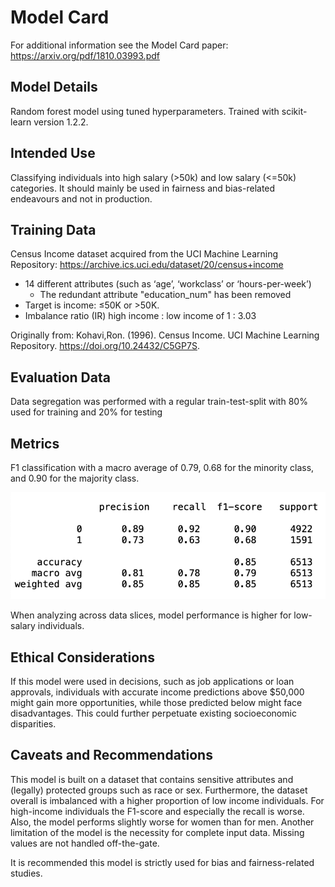 # Model Card

For additional information see the Model Card paper: https://arxiv.org/pdf/1810.03993.pdf

## Model Details

Random forest model using tuned hyperparameters. Trained with scikit-learn version 1.2.2.

## Intended Use

Classifying individuals into high salary (>50k) and low salary (<=50k) categories.
It should mainly be used in fairness and bias-related endeavours and not in production.

## Training Data

Census Income dataset acquired from the UCI Machine Learning
Repository: https://archive.ics.uci.edu/dataset/20/census+income

* 14 different attributes (such as ‘age’, ‘workclass’ or ‘hours-per-week’)
    * The redundant attribute "education_num" has been removed
* Target is income: ≤50K or >50K.
* Imbalance ratio (IR) high income : low income of 1 : 3.03

Originally from: Kohavi,Ron. (1996). Census Income. UCI Machine Learning Repository. https://doi.org/10.24432/C5GP7S.

## Evaluation Data

Data segregation was performed with a regular train-test-split with 80% used for training and 20% for testing

## Metrics

F1 classification with a macro average of 0.79, 0.68 for the minority class, and 0.90 for the majority class.

![Classification report](Images/metrics.png "Model Classification report")

When analyzing across data slices, model performance is higher for low-salary individuals.

## Ethical Considerations

If this model were used in decisions, such as job applications or loan approvals, individuals with
accurate income predictions above $50,000 might gain more opportunities, while those predicted below might face
disadvantages. This could further perpetuate existing socioeconomic disparities.

## Caveats and Recommendations

This model is built on a dataset that contains sensitive attributes and (legally) protected groups such as race or sex.
Furthermore, the dataset overall is imbalanced with a higher proportion of low income individuals. For high-income
individuals the F1-score and especially the recall is worse. Also, the model performs slightly worse for women than for
men. Another limitation of the model is the necessity for complete input data. Missing values are not handled
off-the-gate.

It is recommended this model is strictly used for bias and fairness-related studies.
